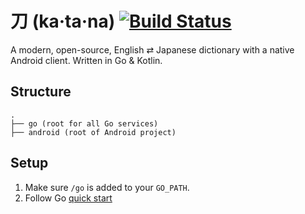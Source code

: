 # 刀 (ka·ta·na) [![Build Status](https://travis-ci.org/MorrisonCole/katana.svg?branch=master)](https://travis-ci.org/MorrisonCole/katana)
A modern, open-source, English ⇄ Japanese dictionary with a native Android client. Written in Go & Kotlin.

## Structure

```
.
├── go (root for all Go services)
├── android (root of Android project)
```

## Setup

1. Make sure `/go` is added to your `GO_PATH`.
2. Follow Go [quick start](https://grpc.io/docs/quickstart/go/)
